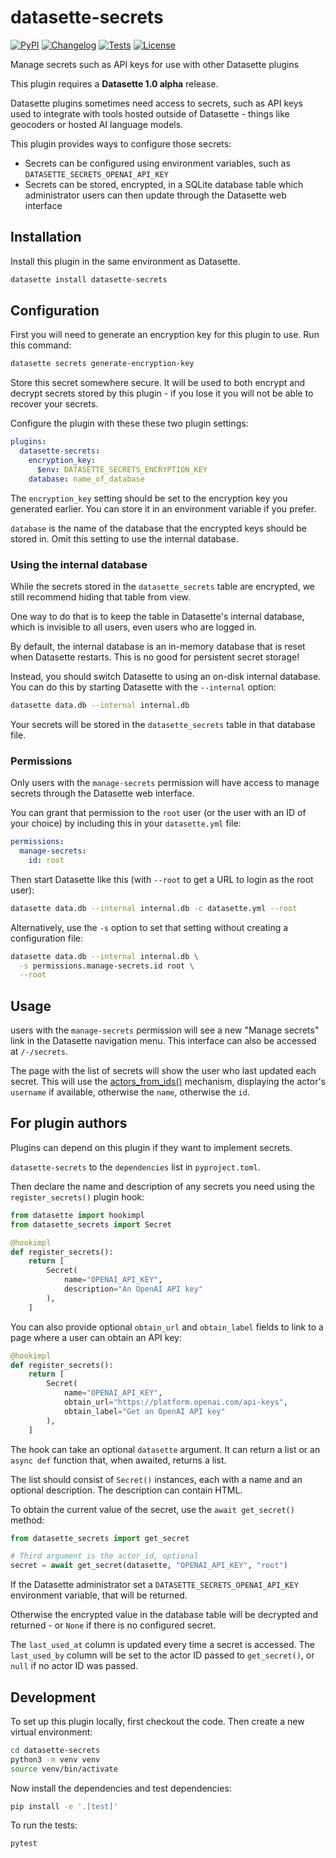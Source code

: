 # datasette-secrets

[![PyPI](https://img.shields.io/pypi/v/datasette-secrets.svg)](https://pypi.org/project/datasette-secrets/)
[![Changelog](https://img.shields.io/github/v/release/datasette/datasette-secrets?include_prereleases&label=changelog)](https://github.com/datasette/datasette-secrets/releases)
[![Tests](https://github.com/datasette/datasette-secrets/actions/workflows/test.yml/badge.svg)](https://github.com/datasette/datasette-secrets/actions/workflows/test.yml)
[![License](https://img.shields.io/badge/license-Apache%202.0-blue.svg)](https://github.com/datasette/datasette-secrets/blob/main/LICENSE)

Manage secrets such as API keys for use with other Datasette plugins

This plugin requires a **Datasette 1.0 alpha** release.

Datasette plugins sometimes need access to secrets, such as API keys used to integrate with tools hosted outside of Datasette - things like geocoders or hosted AI language models.

This plugin provides ways to configure those secrets:

- Secrets can be configured using environment variables, such as `DATASETTE_SECRETS_OPENAI_API_KEY`
- Secrets can be stored, encrypted, in a SQLite database table which administrator users can then update through the Datasette web interface

## Installation

Install this plugin in the same environment as Datasette.
```bash
datasette install datasette-secrets
```
## Configuration

First you will need to generate an encryption key for this plugin to use. Run this command:

```bash
datasette secrets generate-encryption-key
```
Store this secret somewhere secure. It will be used to both encrypt and decrypt secrets stored by this plugin - if you lose it you will not be able to recover your secrets.

Configure the plugin with these these two plugin settings:

```yaml
plugins:
  datasette-secrets:
    encryption_key:
      $env: DATASETTE_SECRETS_ENCRYPTION_KEY
    database: name_of_database
```
The `encryption_key` setting should be set to the encryption key you generated earlier. You can store it in an environment variable if you prefer.

`database` is the name of the database that the encrypted keys should be stored in. Omit this setting to use the internal database.

### Using the internal database

While the secrets stored in the `datasette_secrets` table are encrypted, we still recommend hiding that table from view.

One way to do that is to keep the table in Datasette's internal database, which is invisible to all users, even users who are logged in.

By default, the internal database is an in-memory database that is reset when Datasette restarts. This is no good for persistent secret storage!

Instead, you should switch Datasette to using an on-disk internal database. You can do this by starting Datasette with the `--internal` option:
```bash
datasette data.db --internal internal.db
```
Your secrets will be stored in the `datasette_secrets` table in that database file.

### Permissions

Only users with the `manage-secrets` permission will have access to manage secrets through the Datasette web interface.

You can grant that permission to the `root` user (or the user with an ID of your choice) by including this in your `datasette.yml` file:

```yaml
permissions:
  manage-secrets:
    id: root
```
Then start Datasette like this (with `--root` to get a URL to login as the root user):
```bash
datasette data.db --internal internal.db -c datasette.yml --root
```
Alternatively, use the `-s` option to set that setting without creating a configuration file:
```bash
datasette data.db --internal internal.db \
  -s permissions.manage-secrets.id root \
  --root
```

## Usage

users with the `manage-secrets` permission will see a new "Manage secrets" link in the Datasette navigation menu. This interface can also be accessed at `/-/secrets`.

The page with the list of secrets will show the user who last updated each secret. This will use the [actors_from_ids()](https://docs.datasette.io/en/latest/plugin_hooks.html#actors-from-ids-datasette-actor-ids) mechanism, displaying the actor's `username` if available, otherwise the `name`, otherwise the `id`.

## For plugin authors

Plugins can depend on this plugin if they want to implement secrets.

`datasette-secrets` to the `dependencies` list in `pyproject.toml`.

Then declare the name and description of any secrets you need using the `register_secrets()` plugin hook:

```python
from datasette import hookimpl
from datasette_secrets import Secret

@hookimpl
def register_secrets():
    return [
        Secret(
            name="OPENAI_API_KEY",
            description="An OpenAI API key"
        ),
    ]
```
You can also provide optional `obtain_url` and `obtain_label` fields to link to a page where a user can obtain an API key:
```python
@hookimpl
def register_secrets():
    return [
        Secret(
            name="OPENAI_API_KEY",
            obtain_url="https://platform.openai.com/api-keys",
            obtain_label="Get an OpenAI API key"
        ),
    ]
```

The hook can take an optional `datasette` argument. It can return a list or an `async def` function that, when awaited, returns a list.

The list should consist of `Secret()` instances, each with a name and an optional description. The description can contain HTML.

To obtain the current value of the secret, use the `await get_secret()` method:

```python
from datasette_secrets import get_secret

# Third argument is the actor_id, optional
secret = await get_secret(datasette, "OPENAI_API_KEY", "root")
```
If the Datasette administrator set a `DATASETTE_SECRETS_OPENAI_API_KEY` environment variable, that will be returned.

Otherwise the encrypted value in the database table will be decrypted and returned - or `None` if there is no configured secret.

The `last_used_at` column is updated every time a secret is accessed. The `last_used_by` column will be set to the actor ID passed to `get_secret()`, or `null` if no actor ID was passed.

## Development

To set up this plugin locally, first checkout the code. Then create a new virtual environment:
```bash
cd datasette-secrets
python3 -m venv venv
source venv/bin/activate
```
Now install the dependencies and test dependencies:
```bash
pip install -e '.[test]'
```
To run the tests:
```bash
pytest
```
